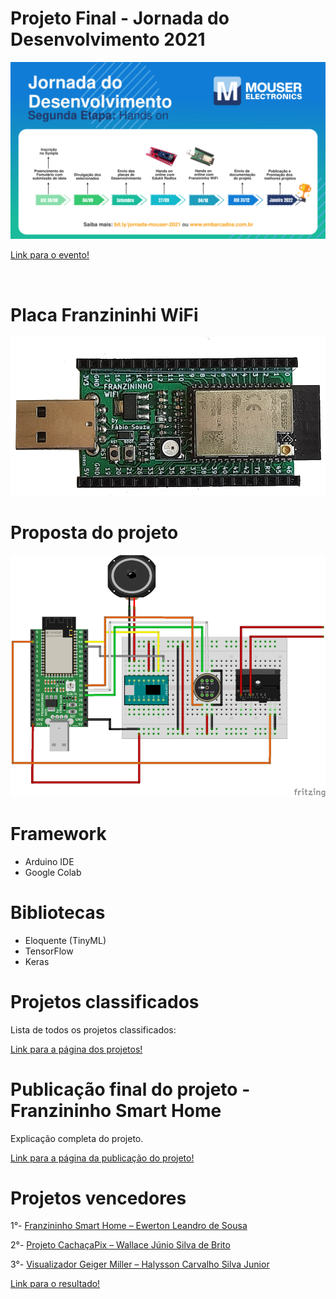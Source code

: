 # Projeto Final - Jornada do Desenvolvimento 2021

<img src=https://github.com/3w3rt0n/JornadaDoDesenvolvimento2021/blob/main/imagens/Site-Jornada-1200x675-2-1024x576.webp/>

<a href="https://www.embarcados.com.br/jornada-do-desenvolvimento-mouser-electronics/">Link para o evento!</a>

<br/>

# Placa Franzininhi WiFi

<img src="https://github.com/3w3rt0n/JornadaDoDesenvolvimento2021/blob/main/imagens/610d46058fd7e.png"/>

# Proposta do projeto

<img src="https://github.com/3w3rt0n/JornadaDoDesenvolvimento2021/blob/main/hardware/pcb/circuito.png"/>

# Framework

- Arduino IDE
- Google Colab

# Bibliotecas

- Eloquente (TinyML)
- TensorFlow
- Keras


# Projetos classificados

Lista de todos os projetos classificados:

<a href="https://contest.embarcados.com.br/jornada-desenvolvimento-mouser-electronics/projetos/">Link para a página dos projetos!</a>

# Publicação final do projeto - Franzininho Smart Home

Explicação completa do projeto.

<a href="https://contest.embarcados.com.br/projetos/franzininho-smart-home/">Link para a página da publicação do projeto!</a>

# Projetos vencedores

1°- <a href="https://contest.embarcados.com.br/projetos/franzininho-smart-home/">Franzininho Smart Home – Ewerton Leandro de Sousa</a>

2°- <a href="https://contest.embarcados.com.br/projetos/projeto-cachacapix/">Projeto CachaçaPix – Wallace Júnio Silva de Brito</a>

3°- <a href="https://contest.embarcados.com.br/projetos/visualizador-geiger-muller/">Visualizador Geiger Miller – Halysson Carvalho Silva Junior</a>

<a href="https://www.embarcados.com.br/jornada-do-desenvolvimento-mouser-electronics-projetos-vencedores/?fbclid=IwAR11mlFusGquFSeuKdWwslMQ7FO9hv4YNCRTUwm6xgXtFaIfuInvMJSIPOU">Link para o resultado!</a>
